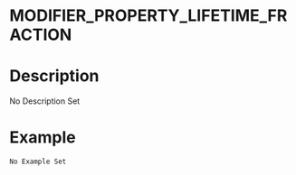 # MODIFIER_PROPERTY_LIFETIME_FRACTION
# Description
No Description Set
# Example
```No Example Set```